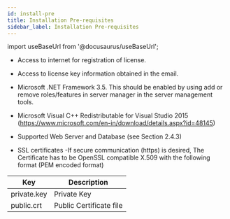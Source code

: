 ```yaml
---
id: install-pre
title: Installation Pre-requisites
sidebar_label: Installation Pre-requisites
---
```


import useBaseUrl from '@docusaurus/useBaseUrl';

* Access to internet for registration of license.

* Access to license key information obtained in the email.

* Microsoft .NET Framework 3.5. This should be enabled by using add or remove roles/features in server manager in the server management tools.

* Microsoft Visual C++ Redistributable for Visual Studio 2015 (https://www.microsoft.com/en-in/download/details.aspx?id=48145) 

* Supported Web Server and Database (see Section 2.4.3)

* SSL certificates -If secure communication (https) is desired, The Certificate has to be OpenSSL compatible X.509 with the following format (PEM encoded format)

| Key | Description |
| --- | --- |
| private.key | Private Key |
| public.crt | Public Certificate file |